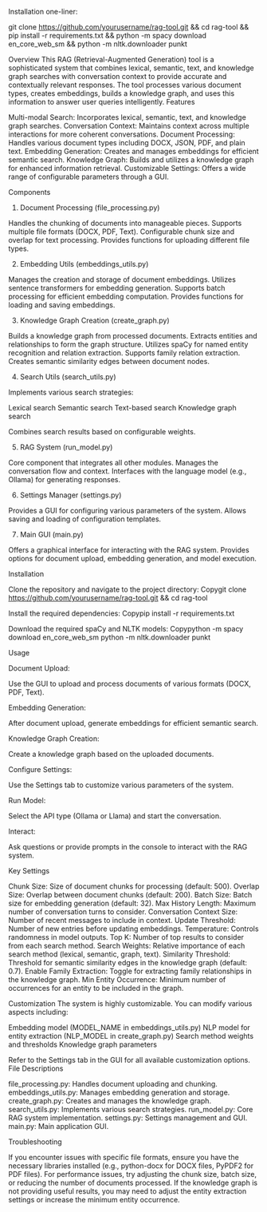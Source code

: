 Installation one-liner: 

git clone https://github.com/yourusername/rag-tool.git && cd rag-tool && pip install -r requirements.txt && python -m spacy download en_core_web_sm && python -m nltk.downloader punkt


Overview
This RAG (Retrieval-Augmented Generation) tool is a sophisticated system that combines lexical, semantic, text, and knowledge graph searches with conversation context to provide accurate and contextually relevant responses. The tool processes various document types, creates embeddings, builds a knowledge graph, and uses this information to answer user queries intelligently.
Features

Multi-modal Search: Incorporates lexical, semantic, text, and knowledge graph searches.
Conversation Context: Maintains context across multiple interactions for more coherent conversations.
Document Processing: Handles various document types including DOCX, JSON, PDF, and plain text.
Embedding Generation: Creates and manages embeddings for efficient semantic search.
Knowledge Graph: Builds and utilizes a knowledge graph for enhanced information retrieval.
Customizable Settings: Offers a wide range of configurable parameters through a GUI.

Components
1. Document Processing (file_processing.py)

Handles the chunking of documents into manageable pieces.
Supports multiple file formats (DOCX, PDF, Text).
Configurable chunk size and overlap for text processing.
Provides functions for uploading different file types.

2. Embedding Utils (embeddings_utils.py)

Manages the creation and storage of document embeddings.
Utilizes sentence transformers for embedding generation.
Supports batch processing for efficient embedding computation.
Provides functions for loading and saving embeddings.

3. Knowledge Graph Creation (create_graph.py)

Builds a knowledge graph from processed documents.
Extracts entities and relationships to form the graph structure.
Utilizes spaCy for named entity recognition and relation extraction.
Supports family relation extraction.
Creates semantic similarity edges between document nodes.

4. Search Utils (search_utils.py)

Implements various search strategies:

Lexical search
Semantic search
Text-based search
Knowledge graph search


Combines search results based on configurable weights.

5. RAG System (run_model.py)

Core component that integrates all other modules.
Manages the conversation flow and context.
Interfaces with the language model (e.g., Ollama) for generating responses.

6. Settings Manager (settings.py)

Provides a GUI for configuring various parameters of the system.
Allows saving and loading of configuration templates.

7. Main GUI (main.py)

Offers a graphical interface for interacting with the RAG system.
Provides options for document upload, embedding generation, and model execution.

Installation

Clone the repository and navigate to the project directory:
Copygit clone https://github.com/yourusername/rag-tool.git && cd rag-tool

Install the required dependencies:
Copypip install -r requirements.txt

Download the required spaCy and NLTK models:
Copypython -m spacy download en_core_web_sm
python -m nltk.downloader punkt


Usage

Document Upload:

Use the GUI to upload and process documents of various formats (DOCX, PDF, Text).


Embedding Generation:

After document upload, generate embeddings for efficient semantic search.


Knowledge Graph Creation:

Create a knowledge graph based on the uploaded documents.


Configure Settings:

Use the Settings tab to customize various parameters of the system.


Run Model:

Select the API type (Ollama or Llama) and start the conversation.


Interact:

Ask questions or provide prompts in the console to interact with the RAG system.



Key Settings

Chunk Size: Size of document chunks for processing (default: 500).
Overlap Size: Overlap between document chunks (default: 200).
Batch Size: Batch size for embedding generation (default: 32).
Max History Length: Maximum number of conversation turns to consider.
Conversation Context Size: Number of recent messages to include in context.
Update Threshold: Number of new entries before updating embeddings.
Temperature: Controls randomness in model outputs.
Top K: Number of top results to consider from each search method.
Search Weights: Relative importance of each search method (lexical, semantic, graph, text).
Similarity Threshold: Threshold for semantic similarity edges in the knowledge graph (default: 0.7).
Enable Family Extraction: Toggle for extracting family relationships in the knowledge graph.
Min Entity Occurrence: Minimum number of occurrences for an entity to be included in the graph.

Customization
The system is highly customizable. You can modify various aspects including:

Embedding model (MODEL_NAME in embeddings_utils.py)
NLP model for entity extraction (NLP_MODEL in create_graph.py)
Search method weights and thresholds
Knowledge graph parameters

Refer to the Settings tab in the GUI for all available customization options.
File Descriptions

file_processing.py: Handles document uploading and chunking.
embeddings_utils.py: Manages embedding generation and storage.
create_graph.py: Creates and manages the knowledge graph.
search_utils.py: Implements various search strategies.
run_model.py: Core RAG system implementation.
settings.py: Settings management and GUI.
main.py: Main application GUI.

Troubleshooting

If you encounter issues with specific file formats, ensure you have the necessary libraries installed (e.g., python-docx for DOCX files, PyPDF2 for PDF files).
For performance issues, try adjusting the chunk size, batch size, or reducing the number of documents processed.
If the knowledge graph is not providing useful results, you may need to adjust the entity extraction settings or increase the minimum entity occurrence.
